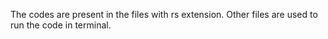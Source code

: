 The codes are present in the files with rs extension.
Other files are used to run the code in terminal.

